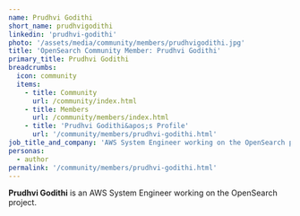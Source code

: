 ```yaml
---
name: Prudhvi Godithi
short_name: prudhvigodithi
linkedin: 'prudhvi-godithi'
photo: '/assets/media/community/members/prudhvigodithi.jpg'
title: 'OpenSearch Community Member: Prudhvi Godithi'
primary_title: Prudhvi Godithi
breadcrumbs:
  icon: community
  items:
    - title: Community
      url: /community/index.html
    - title: Members
      url: /community/members/index.html
    - title: 'Prudhvi Godithi&apos;s Profile'
      url: '/community/members/prudhvi-godithi.html'
job_title_and_company: 'AWS System Engineer working on the OpenSearch project'
personas:
  - author
permalink: '/community/members/prudhvi-godithi.html'
---
```


**Prudhvi Godithi** is an AWS System Engineer working on the OpenSearch project.